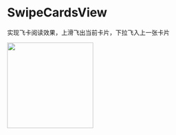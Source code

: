 # SwipeCardsView
实现飞卡阅读效果，上滑飞出当前卡片，下拉飞入上一张卡片


<img src="https://github.com/waynetoo/SwipeCardsView/blob/main/gif/gif.gif"   width="200px" />
